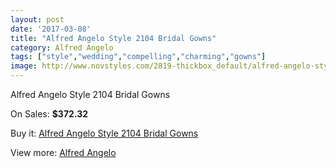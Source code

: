```yaml
---
layout: post
date: '2017-03-08'
title: "Alfred Angelo Style 2104 Bridal Gowns"
category: Alfred Angelo
tags: ["style","wedding","compelling","charming","gowns"]
image: http://www.novstyles.com/2819-thickbox_default/alfred-angelo-style-2104-bridal-gowns.jpg
---
```

Alfred Angelo Style 2104 Bridal Gowns

On Sales: **$372.32**
<a href="https://www.novstyles.com/en/alfred-angelo/1603-alfred-angelo-style-2104-bridal-gowns.html"><amp-img layout="responsive" width="600" height="600" src="//www.novstyles.com/2819-thickbox_default/alfred-angelo-style-2104-bridal-gowns.jpg" alt="Alfred Angelo Style 2104 Bridal Gowns 0" /></a>
<a href="https://www.novstyles.com/en/alfred-angelo/1603-alfred-angelo-style-2104-bridal-gowns.html"><amp-img layout="responsive" width="600" height="600" src="//www.novstyles.com/2820-thickbox_default/alfred-angelo-style-2104-bridal-gowns.jpg" alt="Alfred Angelo Style 2104 Bridal Gowns 1" /></a>

Buy it: [Alfred Angelo Style 2104 Bridal Gowns](https://www.novstyles.com/en/alfred-angelo/1603-alfred-angelo-style-2104-bridal-gowns.html "Alfred Angelo Style 2104 Bridal Gowns")

View more: [Alfred Angelo](https://www.novstyles.com/en/10-alfred-angelo "Alfred Angelo")